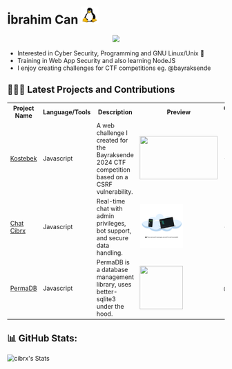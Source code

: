 # İbrahim Can <img src="https://github.com/LegendMan46/LegendMan46/blob/main/linux_tux_penguin%20(1).png" width=40 height=40>

<p align="center">
  <!-- Typing SVG by DenverCoder1 - https://github.com/DenverCoder1/readme-typing-svg -->
  <a href="https://github.com/DenverCoder1/readme-typing-svg">
    <img src="https://readme-typing-svg.demolab.com/?lines=;I%27m%20interested%20in%3A%3BWeb%20Application%20Security%3BMobile%20App%20Security%3BAutomotive%20Hacking%3BWeb%20Development&font=Fira%20Code&duration=4000&center=true&width=440&height=45&color=20C20E&vCenter=true&pause=300&size=22" /></a>
</p>

- Interested in Cyber Security, Programming and GNU Linux/Unix 🐧
- Training in Web App Security and also learning NodeJS
- I enjoy creating challenges for CTF competitions eg. @bayraksende


## 👩🏻‍💻 Latest Projects and Contributions

<table>
  <tr>
    <th>Project Name</th>
    <th>Language/Tools</th>
    <th>Description</th>
    <th>Preview</th>
    <th>Contributed With</th>
    <th>Date</th>
  </tr>
  <tr>
    <td>
      <a href="https://github.com/LegendMan46/kostebek">Kostebek</a>
    </td>
    <td>
      <span>Javascript</span>
    </td>
    <td>
      <span>A web challenge I created for the Bayraksende 2024 CTF competition based on a CSRF vulnerability.</span>
    </td>
    <td>
      <img src="https://i.ytimg.com/vi/AifEHS2qxbE/hqdefault.jpg" width="180" height="100">
    </td>
    <td width=10>-</td>
    <td>May 25, 2024</td>
  </tr>
  <tr>
    <td>
      <a href="https://github.com/LegendMan46/ChatCibrx">Chat Cibrx</a>
    </td>
    <td>
      <span>Javascript</span>
    </td>
    <td>
      <span>Real-time chat with admin privileges, bot support, and secure data handling.</span>
    </td>
    <td>
      <img src="https://github.com/LegendMan46/ChatCibrx/raw/master/public/img/indexAd.png" width="100" height="100">
    </td>
    <td width=10>-</td>
    <td>Feb 24, 2024</td>
  </tr>
  <tr>
    <td>
      <a href="https://github.com/LegendMan46/PermaDB">PermaDB</a>
    </td>
    <td>
      <span>Javascript</span>
    </td>
    <td>
      <span>PermaDB is a database management library, uses better-sqlite3 under the hood.</span>
    </td>
    <td>
      <img src="https://avatars.githubusercontent.com/u/126991413?v=4" width="100" height="100">
    </td>
    <td width=10>@rednexie</td>
    <td>Oct 13, 2023</td>
  </tr>
</table>

## 📊 GitHub Stats:
![cibrx's Stats](https://github-readme-stats.vercel.app/api?username=cibrx&theme=tokyonight&show_icons=true&hide_border=true&count_private=true)

